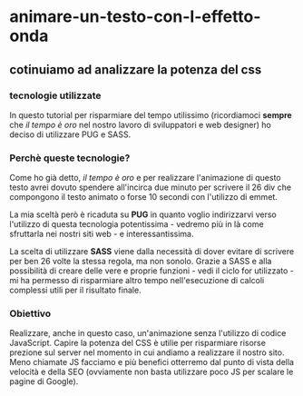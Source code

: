 # animare-un-testo-con-l-effetto-onda
## cotinuiamo ad analizzare la potenza del css

### tecnologie utilizzate

In questo tutorial per risparmiare del tempo utilissimo (ricordiamoci <b>sempre</b> che <i>il tempo è oro</i> nel nostro lavoro di sviluppatori e web designer) ho deciso di utilizzare PUG e SASS.

### Perchè queste tecnologie?

Come ho già detto, <i>il tempo è oro</i> e per realizzare l'animazione di questo testo avrei dovuto spendere all'incirca due minuto per scrivere il 26 div che compongono il testo animato o forse 10 secondi con l'utilizzo di emmet.

La mia sceltà però è ricaduta su <b>PUG</b> in quanto voglio indirizzarvi verso l'utilizzo di questa tecnologia potentissima - vedremo più in là come sfruttarla nei nostri siti web - e interessantissima.

La scelta di utilizzare <b>SASS</b> viene dalla necessità di dover evitare di scrivere per ben 26 volte la stessa regola, ma non sonolo. Grazie a SASS e alla possibilità di creare delle vere e proprie funzioni - vedi il ciclo for utilizzato - mi ha permesso di risparmiare altro tempo nell'esecuzione di calcoli complessi utili per il risultato finale.

### Obiettivo 

Realizzare, anche in questo caso, un'animazione senza l'utilizzo di codice JavaScript. Capire la potenza del CSS è utilie per risparmiare risorse prezione sul server nel momento in cui andiamo a realizzare il nostro sito. Meno chiamate JS facciamo e più benefici otterremo dal punto di vista della velocità e della SEO (ovviamente non basta utilizzare poco JS per scalare le pagine di Google).
